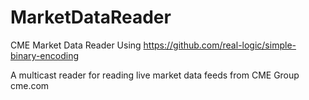 # MarketDataReader
CME Market Data Reader
Using https://github.com/real-logic/simple-binary-encoding

A multicast reader for reading live market data feeds from CME Group cme.com
